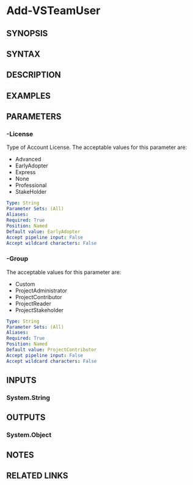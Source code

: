 <!-- #include "./common/header.md" -->

# Add-VSTeamUser

## SYNOPSIS

<!-- #include "./synopsis/Add-VSTeamUser.md" -->

## SYNTAX

## DESCRIPTION

<!-- #include "./synopsis/Add-VSTeamUser.md" -->

## EXAMPLES

## PARAMETERS

<!-- #include "./params/projectName.md" -->

### -License

Type of Account License. The acceptable values for this parameter are:

- Advanced
- EarlyAdopter
- Express
- None
- Professional
- StakeHolder

```yaml
Type: String
Parameter Sets: (All)
Aliases:
Required: True
Position: Named
Default value: EarlyAdopter
Accept pipeline input: False
Accept wildcard characters: False
```

### -Group

The acceptable values for this parameter are:

- Custom
- ProjectAdministrator
- ProjectContributor
- ProjectReader
- ProjectStakeholder

```yaml
Type: String
Parameter Sets: (All)
Aliases:
Required: True
Position: Named
Default value: ProjectContributor
Accept pipeline input: False
Accept wildcard characters: False
```

## INPUTS

### System.String

## OUTPUTS

### System.Object

## NOTES

## RELATED LINKS